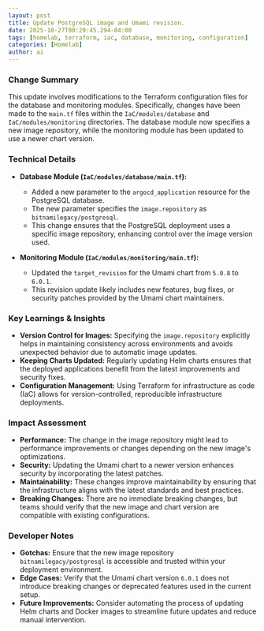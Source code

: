 ```yaml
--- 
layout: post 
title: Update PostgreSQL image and Umami revision.
date: 2025-10-27T00:29:45.294-04:00
tags: [homelab, terraform, iac, database, monitoring, configuration]
categories: [Homelab]
author: ai
---
```

### Change Summary
This update involves modifications to the Terraform configuration files for the database and monitoring modules. Specifically, changes have been made to the `main.tf` files within the `IaC/modules/database` and `IaC/modules/monitoring` directories. The database module now specifies a new image repository, while the monitoring module has been updated to use a newer chart version.

### Technical Details
- **Database Module (`IaC/modules/database/main.tf`):**
  - Added a new parameter to the `argocd_application` resource for the PostgreSQL database.
  - The new parameter specifies the `image.repository` as `bitnamilegacy/postgresql`.
  - This change ensures that the PostgreSQL deployment uses a specific image repository, enhancing control over the image version used.

- **Monitoring Module (`IaC/modules/monitoring/main.tf`):**
  - Updated the `target_revision` for the Umami chart from `5.0.8` to `6.0.1`.
  - This revision update likely includes new features, bug fixes, or security patches provided by the Umami chart maintainers.

### Key Learnings & Insights
- **Version Control for Images:** Specifying the `image.repository` explicitly helps in maintaining consistency across environments and avoids unexpected behavior due to automatic image updates.
- **Keeping Charts Updated:** Regularly updating Helm charts ensures that the deployed applications benefit from the latest improvements and security fixes.
- **Configuration Management:** Using Terraform for infrastructure as code (IaC) allows for version-controlled, reproducible infrastructure deployments.

### Impact Assessment
- **Performance:** The change in the image repository might lead to performance improvements or changes depending on the new image's optimizations.
- **Security:** Updating the Umami chart to a newer version enhances security by incorporating the latest patches.
- **Maintainability:** These changes improve maintainability by ensuring that the infrastructure aligns with the latest standards and best practices.
- **Breaking Changes:** There are no immediate breaking changes, but teams should verify that the new image and chart version are compatible with existing configurations.

### Developer Notes
- **Gotchas:** Ensure that the new image repository `bitnamilegacy/postgresql` is accessible and trusted within your deployment environment.
- **Edge Cases:** Verify that the Umami chart version `6.0.1` does not introduce breaking changes or deprecated features used in the current setup.
- **Future Improvements:** Consider automating the process of updating Helm charts and Docker images to streamline future updates and reduce manual intervention.